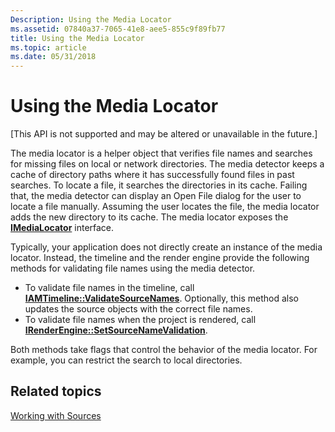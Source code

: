 ```yaml
---
Description: Using the Media Locator
ms.assetid: 07840a37-7065-41e8-aee5-855c9f89fb77
title: Using the Media Locator
ms.topic: article
ms.date: 05/31/2018
---
```


# Using the Media Locator

\[This API is not supported and may be altered or unavailable in the future.\]

The media locator is a helper object that verifies file names and searches for missing files on local or network directories. The media detector keeps a cache of directory paths where it has successfully found files in past searches. To locate a file, it searches the directories in its cache. Failing that, the media detector can display an Open File dialog for the user to locate a file manually. Assuming the user locates the file, the media locator adds the new directory to its cache. The media locator exposes the [**IMediaLocator**](imedialocator.md) interface.

Typically, your application does not directly create an instance of the media locator. Instead, the timeline and the render engine provide the following methods for validating file names using the media detector.

-   To validate file names in the timeline, call [**IAMTimeline::ValidateSourceNames**](iamtimeline-validatesourcenames.md). Optionally, this method also updates the source objects with the correct file names.
-   To validate file names when the project is rendered, call [**IRenderEngine::SetSourceNameValidation**](irenderengine-setsourcenamevalidation.md).

Both methods take flags that control the behavior of the media locator. For example, you can restrict the search to local directories.

## Related topics

<dl> <dt>

[Working with Sources](working-with-sources.md)
</dt> </dl>

 

 



